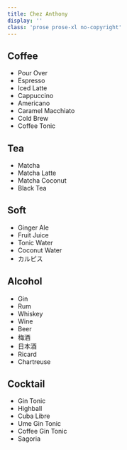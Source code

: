 ```yaml
---
title: Chez Anthony
display: ''
class: 'prose prose-xl no-copyright'
---
```


<!-- @layout-full-width -->

<div class="grid grid-cols-5 gap-8 w-300 mt--8" lang="ja">
<div>

## Coffee

- Pour Over
- Espresso
- Iced Latte
- Cappuccino
- Americano
- Caramel Macchiato
- Cold Brew
- Coffee Tonic

</div>

<div>

## Tea

- Matcha
- Matcha Latte
- Matcha Coconut
- Black Tea

</div>

<div>

## Soft

- Ginger Ale
- Fruit Juice
- Tonic Water
- Coconut Water
- カルピス

</div>

<div>

## Alcohol

- Gin
- Rum
- Whiskey
- Wine
- Beer
- 梅酒
- 日本酒
- Ricard
- Chartreuse

</div>

<div>

## Cocktail

- Gin Tonic
- Highball
- Cuba Libre
- Ume Gin Tonic
- Coffee Gin Tonic
- Sagoria

</div>
</div>
